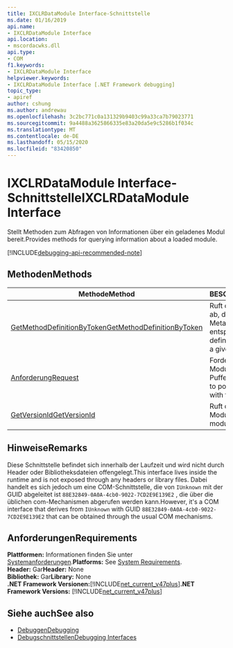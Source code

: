 ```yaml
---
title: IXCLRDataModule Interface-Schnittstelle
ms.date: 01/16/2019
api.name:
- IXCLRDataModule Interface
api.location:
- mscordacwks.dll
api.type:
- COM
f1.keywords:
- IXCLRDataModule Interface
helpviewer.keywords:
- IXCLRDataModule Interface [.NET Framework debugging]
topic_type:
- apiref
author: cshung
ms.author: andrewau
ms.openlocfilehash: 3c2bc771c0a131329b9403c99a33ca7b79023771
ms.sourcegitcommit: 9a4488a3625866335e83a20da5e9c5286b1f034c
ms.translationtype: MT
ms.contentlocale: de-DE
ms.lasthandoff: 05/15/2020
ms.locfileid: "83420850"
---
```

# <a name="ixclrdatamodule-interface"></a><span data-ttu-id="08153-102">IXCLRDataModule Interface-Schnittstelle</span><span class="sxs-lookup"><span data-stu-id="08153-102">IXCLRDataModule Interface</span></span>

<span data-ttu-id="08153-103">Stellt Methoden zum Abfragen von Informationen über ein geladenes Modul bereit.</span><span class="sxs-lookup"><span data-stu-id="08153-103">Provides methods for querying information about a loaded module.</span></span>

[!INCLUDE[debugging-api-recommended-note](../../../../includes/debugging-api-recommended-note.md)]

## <a name="methods"></a><span data-ttu-id="08153-104">Methoden</span><span class="sxs-lookup"><span data-stu-id="08153-104">Methods</span></span>

| <span data-ttu-id="08153-105">Methode</span><span class="sxs-lookup"><span data-stu-id="08153-105">Method</span></span>                                                                                                                                | <span data-ttu-id="08153-106">BESCHREIBUNG</span><span class="sxs-lookup"><span data-stu-id="08153-106">Description</span></span>                                                         |
| ------------------------------------------------------------------------------------------------------------------------------------- | ------------------------------------------------------------------- |
| [<span data-ttu-id="08153-107">GetMethodDefinitionByToken</span><span class="sxs-lookup"><span data-stu-id="08153-107">GetMethodDefinitionByToken</span></span>](ixclrdatamodule-getmethoddefinitionbytoken-method.md) | <span data-ttu-id="08153-108">Ruft die Methoden Definition ab, die einem angegebenen Metadatentoken entspricht.</span><span class="sxs-lookup"><span data-stu-id="08153-108">Gets the method definition corresponding to a given metadata token.</span></span> |
| [<span data-ttu-id="08153-109">Anforderung</span><span class="sxs-lookup"><span data-stu-id="08153-109">Request</span></span>](ixclrdatamodule-request-method.md)                                       | <span data-ttu-id="08153-110">Fordert an, den mit den Modul Daten angegebenen Puffer aufzufüllen.</span><span class="sxs-lookup"><span data-stu-id="08153-110">Requests to populate the buffer given with the module's data.</span></span>       |
| [<span data-ttu-id="08153-111">GetVersionId</span><span class="sxs-lookup"><span data-stu-id="08153-111">GetVersionId</span></span>](ixclrdatamodule-getversionid-method.md)                             | <span data-ttu-id="08153-112">Ruft die Versions-ID des Moduls ab.</span><span class="sxs-lookup"><span data-stu-id="08153-112">Gets the module's version ID.</span></span>                                       |

## <a name="remarks"></a><span data-ttu-id="08153-113">Hinweise</span><span class="sxs-lookup"><span data-stu-id="08153-113">Remarks</span></span>

<span data-ttu-id="08153-114">Diese Schnittstelle befindet sich innerhalb der Laufzeit und wird nicht durch Header oder Bibliotheksdateien offengelegt.</span><span class="sxs-lookup"><span data-stu-id="08153-114">This interface lives inside the runtime and is not exposed through any headers or library files.</span></span> <span data-ttu-id="08153-115">Dabei handelt es sich jedoch um eine COM-Schnittstelle, die von `IUnknown` mit der GUID abgeleitet ist `88E32849-0A0A-4cb0-9022-7CD2E9E139E2` , die über die üblichen com-Mechanismen abgerufen werden kann.</span><span class="sxs-lookup"><span data-stu-id="08153-115">However, it's a COM interface that derives from `IUnknown` with GUID `88E32849-0A0A-4cb0-9022-7CD2E9E139E2` that can be obtained through the usual COM mechanisms.</span></span>

## <a name="requirements"></a><span data-ttu-id="08153-116">Anforderungen</span><span class="sxs-lookup"><span data-stu-id="08153-116">Requirements</span></span>

<span data-ttu-id="08153-117">**Plattformen:** Informationen finden Sie unter [Systemanforderungen](../../get-started/system-requirements.md).</span><span class="sxs-lookup"><span data-stu-id="08153-117">**Platforms:** See [System Requirements](../../get-started/system-requirements.md).</span></span>  
<span data-ttu-id="08153-118">**Header:** Gar</span><span class="sxs-lookup"><span data-stu-id="08153-118">**Header:** None</span></span>  
<span data-ttu-id="08153-119">**Bibliothek:** Gar</span><span class="sxs-lookup"><span data-stu-id="08153-119">**Library:** None</span></span>  
<span data-ttu-id="08153-120">**.NET Framework Versionen:**[!INCLUDE[net_current_v47plus](../../../../includes/net-current-v47plus.md)]</span><span class="sxs-lookup"><span data-stu-id="08153-120">**.NET Framework Versions:** [!INCLUDE[net_current_v47plus](../../../../includes/net-current-v47plus.md)]</span></span>  

## <a name="see-also"></a><span data-ttu-id="08153-121">Siehe auch</span><span class="sxs-lookup"><span data-stu-id="08153-121">See also</span></span>

- [<span data-ttu-id="08153-122">Debuggen</span><span class="sxs-lookup"><span data-stu-id="08153-122">Debugging</span></span>](index.md)
- [<span data-ttu-id="08153-123">Debugschnittstellen</span><span class="sxs-lookup"><span data-stu-id="08153-123">Debugging Interfaces</span></span>](debugging-interfaces.md)
